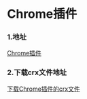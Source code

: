 # Chrome插件

### 1.地址

[Chrome插件](https://chrome.google.com/webstore/category/extensions?hl=zh-CN)

### 2.下载crx文件地址

[下载Chrome插件的crx文件](https://chrome-extension-downloader.com/)


